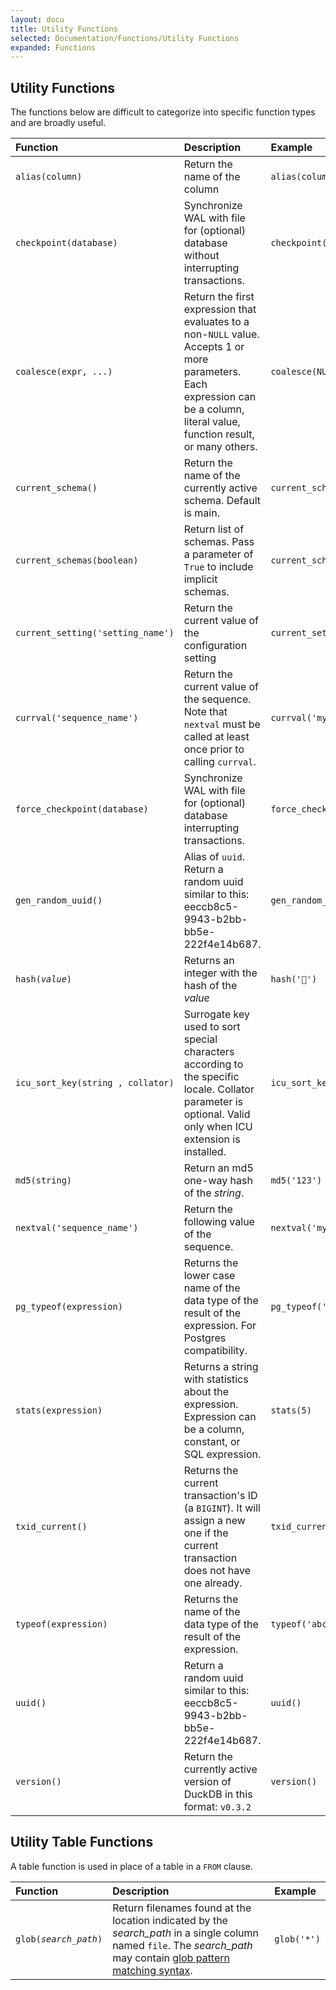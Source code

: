 ```yaml
---
layout: docu
title: Utility Functions
selected: Documentation/Functions/Utility Functions
expanded: Functions
---
```


## Utility Functions
The functions below are difficult to categorize into specific function types and are broadly useful. 

| Function                          | Description                                                                                                                                                                      | Example                                | Result                                |
|:----------------------------------|:---------------------------------------------------------------------------------------------------------------------------------------------------------------------------------|:---------------------------------------|:--------------------------------------|
| `alias(column)`                   | Return the name of the column                                                                                                                                                    | `alias(column1)`                       | `'column1'`                           |
| `checkpoint(database)`            | Synchronize WAL with file for (optional) database without interrupting transactions.                                                                                             | `checkpoint(my_db)`                    | success boolean                       |
| `coalesce(expr, ...)`             | Return the first expression that evaluates to a non-`NULL` value. Accepts 1 or more parameters. Each expression can be a column, literal value, function result, or many others. | `coalesce(NULL,NULL,'default_string')` | `'default_string'`                    |
| `current_schema()`                | Return the name of the currently active schema. Default is main.                                                                                                                 | `current_schema()`                     | `'main'`                              |
| `current_schemas(boolean)`        | Return list of schemas. Pass a parameter of `True` to include implicit schemas.                                                                                                  | `current_schemas(true)`                | `['temp', 'main', 'pg_catalog']`      |
| `current_setting('setting_name')` | Return the current value of the configuration setting                                                                                                                            | `current_setting('access_mode')`       | `'automatic'`                         |
| `currval('sequence_name')`        | Return the current value of the sequence. Note that `nextval` must be called at least once prior to calling `currval`.                                                           | `currval('my_sequence_name')`          | `1`                                   |
| `force_checkpoint(database)`      | Synchronize WAL with file for (optional) database interrupting transactions.                                                                                           | `force_checkpoint(my_db)`              | success boolean                       |
| `gen_random_uuid()`               | Alias of `uuid`. Return a random uuid similar to this: eeccb8c5-9943-b2bb-bb5e-222f4e14b687.                                                                                     | `gen_random_uuid()`                    | various                               |
| `hash(`*`value`*`)`               | Returns an integer with the hash of the *value*                                                                                                                                  | `hash('🦆')`                           | `2595805878642663834`                 |
| `icu_sort_key(string , collator)` | Surrogate key used to sort special characters according to the specific locale. Collator parameter is optional. Valid only when ICU extension is installed.                      | `icu_sort_key('ö','DE')`               | 460145960106                          |
| `md5(string)`                     | Return an md5 one-way hash of the *string*.                                                                                                                                      | `md5('123')`                           | `'202cb962ac59075b964b07152d234b70'`  |
| `nextval('sequence_name')`        | Return the following value of the sequence.                                                                                                                                      | `nextval('my_sequence_name')`          | `2`                                   |
| `pg_typeof(expression)`           | Returns the lower case name of the data type of the result of the expression. For Postgres compatibility.                                                                        | `pg_typeof('abc')`                     | `'varchar'`                           |
| `stats(expression)`               | Returns a string with statistics about the expression. Expression can be a column, constant, or SQL expression.                                                                  | `stats(5)`                             | `'[Min: 5, Max: 5][Has Null: false]'` |
| `txid_current()`                  | Returns the current transaction's ID (a `BIGINT`). It will assign a new one if the current transaction does not have one already.                                                | `txid_current()`                       | various                               |
| `typeof(expression)`              | Returns the name of the data type of the result of the expression.                                                                                                               | `typeof('abc')`                        | `'VARCHAR'`                           |
| `uuid()`                          | Return a random uuid similar to this: eeccb8c5-9943-b2bb-bb5e-222f4e14b687.                                                                                                      | `uuid()`                               | various                               |
| `version()`                       | Return the currently active version of DuckDB in this format: `v0.3.2`                                                                                                           | `version()`                            | various                               |

## Utility Table Functions
A table function is used in place of a table in a `FROM` clause.

| Function | Description | Example |
|:---|:---|:---|
| `glob(`*`search_path`*`)` | Return filenames found at the location indicated by the *search_path* in a single column named `file`. The *search_path* may contain [glob pattern matching syntax](./patternmatching). | `glob('*')` |
